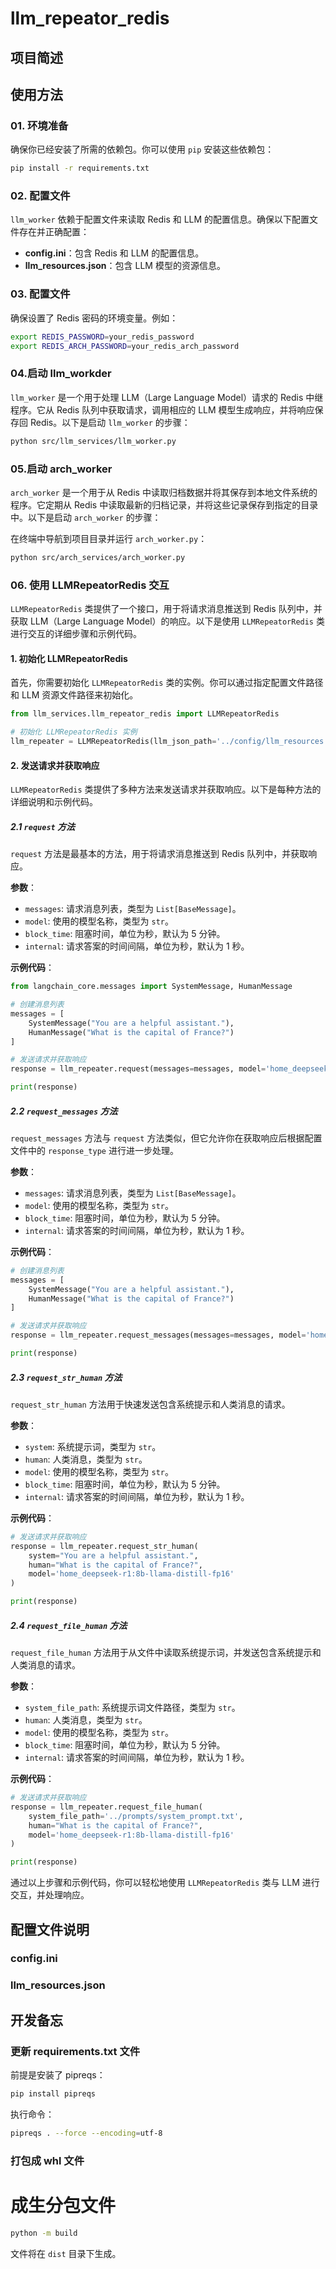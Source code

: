 # llm_repeator_redis

## 项目简述

## 使用方法

### 01. 环境准备

确保你已经安装了所需的依赖包。你可以使用 `pip` 安装这些依赖包：

```bash
pip install -r requirements.txt
```

### 02. 配置文件 

`llm_worker` 依赖于配置文件来读取 Redis 和 LLM 的配置信息。确保以下配置文件存在并正确配置：

- **config.ini**：包含 Redis 和 LLM 的配置信息。
- **llm_resources.json**：包含 LLM 模型的资源信息。

### 03. 配置文件 

确保设置了 Redis 密码的环境变量。例如：

```bash
export REDIS_PASSWORD=your_redis_password
export REDIS_ARCH_PASSWORD=your_redis_arch_password
```

### 04.启动 llm_workder

`llm_worker` 是一个用于处理 LLM（Large Language Model）请求的 Redis 中继程序。它从 Redis 队列中获取请求，调用相应的 LLM 模型生成响应，并将响应保存回 Redis。以下是启动 `llm_worker` 的步骤：

```bash
python src/llm_services/llm_worker.py
```

### 05.启动 arch_worker

`arch_worker` 是一个用于从 Redis 中读取归档数据并将其保存到本地文件系统的程序。它定期从 Redis 中读取最新的归档记录，并将这些记录保存到指定的目录中。以下是启动 `arch_worker` 的步骤：

在终端中导航到项目目录并运行 `arch_worker.py`：

```bash
python src/arch_services/arch_worker.py
```

### 06. 使用 LLMRepeatorRedis 交互

`LLMRepeatorRedis` 类提供了一个接口，用于将请求消息推送到 Redis 队列中，并获取 LLM（Large Language Model）的响应。以下是使用 `LLMRepeatorRedis` 类进行交互的详细步骤和示例代码。

#### 1. 初始化 LLMRepeatorRedis

首先，你需要初始化 `LLMRepeatorRedis` 类的实例。你可以通过指定配置文件路径和 LLM 资源文件路径来初始化。

```python
from llm_services.llm_repeator_redis import LLMRepeatorRedis

# 初始化 LLMRepeatorRedis 实例
llm_repeater = LLMRepeatorRedis(llm_json_path='../config/llm_resources.json', config_path='../config/config.ini')
```


#### 2. 发送请求并获取响应

`LLMRepeatorRedis` 类提供了多种方法来发送请求并获取响应。以下是每种方法的详细说明和示例代码。

##### 2.1 `request` 方法

`request` 方法是最基本的方法，用于将请求消息推送到 Redis 队列中，并获取响应。

**参数**：
- `messages`: 请求消息列表，类型为 `List[BaseMessage]`。
- `model`: 使用的模型名称，类型为 `str`。
- `block_time`: 阻塞时间，单位为秒，默认为 5 分钟。
- `internal`: 请求答案的时间间隔，单位为秒，默认为 1 秒。

**示例代码**：

```python
from langchain_core.messages import SystemMessage, HumanMessage

# 创建消息列表
messages = [
    SystemMessage("You are a helpful assistant."),
    HumanMessage("What is the capital of France?")
]

# 发送请求并获取响应
response = llm_repeater.request(messages=messages, model='home_deepseek-r1:8b-llama-distill-fp16')

print(response)
```


##### 2.2 `request_messages` 方法

`request_messages` 方法与 `request` 方法类似，但它允许你在获取响应后根据配置文件中的 `response_type` 进行进一步处理。

**参数**：
- `messages`: 请求消息列表，类型为 `List[BaseMessage]`。
- `model`: 使用的模型名称，类型为 `str`。
- `block_time`: 阻塞时间，单位为秒，默认为 5 分钟。
- `internal`: 请求答案的时间间隔，单位为秒，默认为 1 秒。

**示例代码**：

```python
# 创建消息列表
messages = [
    SystemMessage("You are a helpful assistant."),
    HumanMessage("What is the capital of France?")
]

# 发送请求并获取响应
response = llm_repeater.request_messages(messages=messages, model='home_deepseek-r1:8b-llama-distill-fp16')

print(response)
```


##### 2.3 `request_str_human` 方法

`request_str_human` 方法用于快速发送包含系统提示和人类消息的请求。

**参数**：
- `system`: 系统提示词，类型为 `str`。
- `human`: 人类消息，类型为 `str`。
- `model`: 使用的模型名称，类型为 `str`。
- `block_time`: 阻塞时间，单位为秒，默认为 5 分钟。
- `internal`: 请求答案的时间间隔，单位为秒，默认为 1 秒。

**示例代码**：

```python
# 发送请求并获取响应
response = llm_repeater.request_str_human(
    system="You are a helpful assistant.",
    human="What is the capital of France?",
    model='home_deepseek-r1:8b-llama-distill-fp16'
)

print(response)
```


##### 2.4 `request_file_human` 方法

`request_file_human` 方法用于从文件中读取系统提示词，并发送包含系统提示和人类消息的请求。

**参数**：
- `system_file_path`: 系统提示词文件路径，类型为 `str`。
- `human`: 人类消息，类型为 `str`。
- `model`: 使用的模型名称，类型为 `str`。
- `block_time`: 阻塞时间，单位为秒，默认为 5 分钟。
- `internal`: 请求答案的时间间隔，单位为秒，默认为 1 秒。

**示例代码**：

```python
# 发送请求并获取响应
response = llm_repeater.request_file_human(
    system_file_path='../prompts/system_prompt.txt',
    human="What is the capital of France?",
    model='home_deepseek-r1:8b-llama-distill-fp16'
)

print(response)
```


通过以上步骤和示例代码，你可以轻松地使用 `LLMRepeatorRedis` 类与 LLM 进行交互，并处理响应。

## 配置文件说明

### config.ini

### llm_resources.json

## 开发备忘

### 更新 requirements.txt 文件

前提是安装了 pipreqs：
```bash
pip install pipreqs
```

执行命令：
```bash
pipreqs . --force --encoding=utf-8
```

### 打包成 whl 文件

# 成生分包文件
```bash
python -m build
```

文件将在 `dist` 目录下生成。